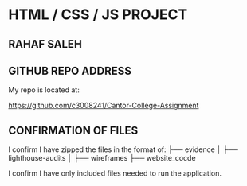 # HTML / CSS / JS PROJECT

## RAHAF SALEH

## GITHUB REPO ADDRESS

My repo is located at:

https://github.com/c3008241/Cantor-College-Assignment

## CONFIRMATION OF FILES

I confirm I have zipped the files in the format of:
├── evidence
│ ├── lighthouse-audits
│ ├── wireframes
├── website_cocde

I confirm I have only included files needed to run the application.

